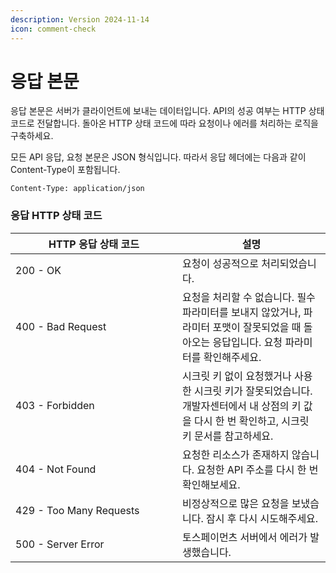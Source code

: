 ```yaml
---
description: Version 2024-11-14
icon: comment-check
---
```


# 응답 본문

응답 본문은 서버가 클라이언트에 보내는 데이터입니다. API의 성공 여부는 HTTP 상태 코드로 전달합니다. 돌아온 HTTP 상태 코드에 따라 요청이나 에러를 처리하는 로직을 구축하세요.&#x20;

모든 API 응답, 요청 본문은 JSON 형식입니다. 따라서 응답 헤더에는 다음과 같이 Content-Type이 포함됩니다.

```
Content-Type: application/json
```

### 응답 HTTP 상태 코드

<table><thead><tr><th width="251">HTTP 응답 상태 코드</th><th>설명</th></tr></thead><tbody><tr><td>200 - OK</td><td>요청이 성공적으로 처리되었습니다.</td></tr><tr><td>400 - Bad Request</td><td>요청을 처리할 수 없습니다. 필수 파라미터를 보내지 않았거나, 파라미터 포맷이 잘못되었을 때 돌아오는 응답입니다. 요청 파라미터를 확인해주세요.</td></tr><tr><td>403 - Forbidden</td><td>시크릿 키 없이 요청했거나 사용한 시크릿 키가 잘못되었습니다. 개발자센터에서 내 상점의 키 값을 다시 한 번 확인하고, 시크릿 키 문서를 참고하세요.</td></tr><tr><td>404 - Not Found</td><td>요청한 리소스가 존재하지 않습니다. 요청한 API 주소를 다시 한 번 확인해보세요.</td></tr><tr><td>429 - Too Many Requests</td><td>비정상적으로 많은 요청을 보냈습니다. 잠시 후 다시 시도해주세요.</td></tr><tr><td>500 - Server Error</td><td>토스페이먼츠 서버에서 에러가 발생했습니다.</td></tr></tbody></table>



